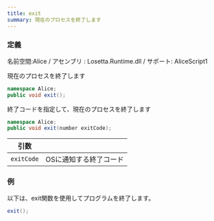 ```yaml
---
title: exit
summary: 現在のプロセスを終了します
---
```

### 定義
名前空間:Alice / アセンブリ : Losetta.Runtime.dll / サポート: AliceScript1

現在のプロセスを終了します

```cs title="AliceScript"
namespace Alice;
public void exit();
```

終了コードを指定して、現在のプロセスを終了します

```cs title="AliceScript"
namespace Alice;
public void exit(number exitCode);
```

|引数| |
|-|-|
|`exitCode`|OSに通知する終了コード|

### 例
以下は、exit関数を使用してプログラムを終了します。

```cs title="AliceScript"
exit();
```
